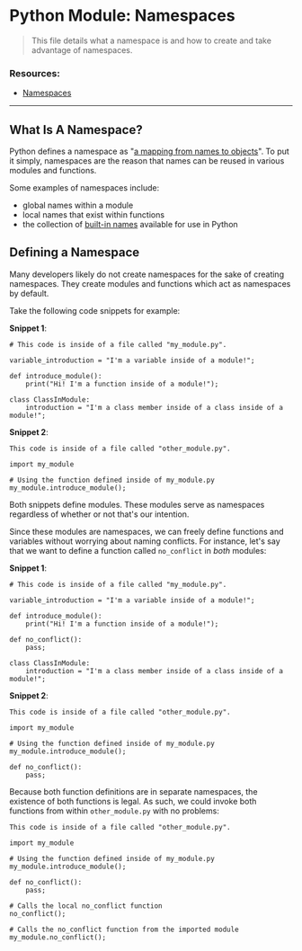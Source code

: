 # Python Module: Namespaces

> This file details what a namespace is and how to create and take advantage of namespaces.

### Resources:
* [Namespaces](https://docs.python.org/3/tutorial/classes.html)

---

## What Is A Namespace?

Python defines a namespace as "[a mapping from names to objects](https://docs.python.org/3/tutorial/classes.html)". To put it simply, namespaces are the reason that names can be reused in various modules and functions.

Some examples of namespaces include:

- global names within a module
- local names that exist within functions
- the collection of [built-in names](https://docs.python.org/3/library/functions.html) available for use in Python

## Defining a Namespace

Many developers likely do not create namespaces for the sake of creating namespaces. They create modules and functions which act as namespaces by default.

Take the following code snippets for example:

**Snippet 1**:

```
# This code is inside of a file called "my_module.py".

variable_introduction = "I'm a variable inside of a module!";

def introduce_module():
    print("Hi! I'm a function inside of a module!");

class ClassInModule:
    introduction = "I'm a class member inside of a class inside of a module!";
```

**Snippet 2**:

```
This code is inside of a file called "other_module.py".

import my_module

# Using the function defined inside of my_module.py
my_module.introduce_module();
```

Both snippets define modules. These modules serve as namespaces regardless of whether or not that's our intention.

Since these modules are namespaces, we can freely define functions and variables without worrying about naming conflicts. For instance, let's say that we want to define a function called `no_conflict` in *both* modules:

**Snippet 1**:

```
# This code is inside of a file called "my_module.py".

variable_introduction = "I'm a variable inside of a module!";

def introduce_module():
    print("Hi! I'm a function inside of a module!");

def no_conflict():
    pass;

class ClassInModule:
    introduction = "I'm a class member inside of a class inside of a module!";
```

**Snippet 2**:

```
This code is inside of a file called "other_module.py".

import my_module

# Using the function defined inside of my_module.py
my_module.introduce_module();

def no_conflict():
    pass;
```

Because both function definitions are in separate namespaces, the existence of both functions is legal. As such, we could invoke both functions from within `other_module.py` with no problems:

```
This code is inside of a file called "other_module.py".

import my_module

# Using the function defined inside of my_module.py
my_module.introduce_module();

def no_conflict():
    pass;

# Calls the local no_conflict function
no_conflict();

# Calls the no_conflict function from the imported module
my_module.no_conflict();
```